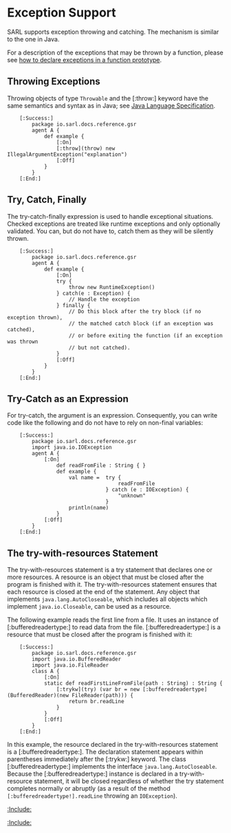 # Exception Support

SARL supports exception throwing and catching. The mechanism is similar to the one in Java.

For a description of the exceptions that may be thrown by a function,
please see [how to declare exceptions in a function prototype](./FuncDecls.md#declare-exceptions-in-the-function-prototype).


## Throwing Exceptions

Throwing objects of type `Throwable` and the [:throw:] keyword have the same semantics and syntax as in Java; see
[Java Language Specification](http://docs.oracle.com/javase/specs/jls/se7/html/jls-14.html#jls-14.18). 

		[:Success:]
			package io.sarl.docs.reference.gsr
			agent A {
				def example {
					[:On]
					[:throw](throw) new IllegalArgumentException("explanation")
					[:Off]
				}
			}
		[:End:]


## Try, Catch, Finally

The try-catch-finally expression is used to handle exceptional situations. 
Checked exceptions are treated like runtime exceptions and only optionally 
validated. You can, but do not have to, catch them as they will be silently thrown. 

		[:Success:]
			package io.sarl.docs.reference.gsr
			agent A {
				def example {
					[:On]
					try {
						throw new RuntimeException()
					} catch(e : Exception) {
						// Handle the exception
					} finally {
						// Do this block after the try block (if no exception thrown), 
						// the matched catch block (if an exception was catched),
						// or before exiting the function (if an exception was thrown
						// but not catched).
					}
					[:Off]
				}
			}
		[:End:]


## Try-Catch as an Expression

For try-catch, the argument is an expression. Consequently, you can
write code like the following and do not have to rely on
non-final variables: 

		[:Success:]
			package io.sarl.docs.reference.gsr
			import java.io.IOException
			agent A {
				[:On]
					def readFromFile : String { } 
					def example {
						val name =	try {
										readFromFile
									} catch (e : IOException) {
										"unknown"
									}
						println(name)
					}
				[:Off]
			}
		[:End:]


## The try-with-resources Statement

The try-with-resources statement is a try statement that declares one or more resources. A resource
is an object that must be closed after the program is finished with it. The try-with-resources
statement ensures that each resource is closed at the end of the statement. Any object that
implements `java.lang.AutoCloseable`, which includes all objects which implement `java.io.Closeable`,
can be used as a resource.

The following example reads the first line from a file. It uses an instance of [:bufferedreadertype:]
to read data from the file. [:bufferedreadertype:] is a resource that must be closed after the
program is finished with it:

		[:Success:]
			package io.sarl.docs.reference.gsr
			import java.io.BufferedReader
			import java.io.FileReader
			class A {
				[:On]
				static def readFirstLineFromFile(path : String) : String {
					[:trykw](try) (var br = new [:bufferedreadertype](BufferedReader)(new FileReader(path))) {
        				return br.readLine
					}
				}
				[:Off]
			}
		[:End:]



In this example, the resource declared in the try-with-resources statement is a [:bufferedreadertype:].
The declaration statement appears within parentheses immediately after the [:trykw:] keyword.
The class [:bufferedreadertype:] implements the interface `java.lang.AutoCloseable`.
Because the [:bufferedreadertype:] instance is declared in a try-with-resource statement, it will be
closed regardless of whether the try statement completes normally or abruptly (as a result of the method
`[:bufferedreadertype!].readLine` throwing an `IOException`).






[:Include:](../generalsyntaxref.inc)

[:Include:](../../legal.inc)

